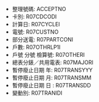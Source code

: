 - 整理號碼: ACCEPTNO
- 卡別: R07CDCODI
- 計算日: R07CYCLEI
- 電號: R07CUSTNO
- 部分送電: R07PARTCONI
- 戶數: R07OTHRLP1I
- 戶號 分號 檢算號: R07OTHERI
- 總表分錶／共用電表: R07MAJORI
- 暫停廢止日期 年: R07TRANSYYY
- 暫停廢止日期 月: R07TRANSMM
- 暫停廢止日期 日  : R07TRANSDD
- 變動別: R07TRANIDI